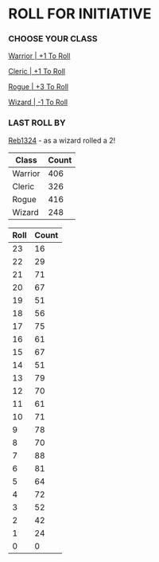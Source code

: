 # ROLL FOR INITIATIVE
### CHOOSE YOUR CLASS

[Warrior | +1 To Roll](https://github.com/benjaminsampica/benjaminsampica/issues/new?title=roll%7Cwarrior&body=Just+click+%27Submit+new+issue%27.)

[Cleric | +1 To Roll](https://github.com/benjaminsampica/benjaminsampica/issues/new?title=roll%7Ccleric&body=Just+click+%27Submit+new+issue%27.)

[Rogue | +3 To Roll](https://github.com/benjaminsampica/benjaminsampica/issues/new?title=roll%7Crogue&body=Just+click+%27Submit+new+issue%27.)

[Wizard | -1 To Roll](https://github.com/benjaminsampica/benjaminsampica/issues/new?title=roll%7Cwizard&body=Just+click+%27Submit+new+issue%27.)
### LAST ROLL BY
[Reb1324](https://www.github.com/Reb1324) - as a wizard rolled a 2!

|Class|Count|
|-|-|
|Warrior|406|
|Cleric|326|
|Rogue|416|
|Wizard|248|

|Roll|Count|
|-|-|
|23|16
|22|29
|21|71
|20|67
|19|51
|18|56
|17|75
|16|61
|15|67
|14|51
|13|79
|12|70
|11|61
|10|71
|9|78
|8|70
|7|88
|6|81
|5|64
|4|72
|3|52
|2|42
|1|24
|0|0
